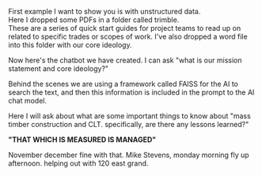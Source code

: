 First example I want to show you is with unstructured data.  
Here I dropped some PDFs in a folder called trimble.  
These are a series of quick start guides for project teams to read up on related to specific trades or scopes of work.  I've also dropped a word file into this folder with our core ideology. 

Now here's the chatbot we have created.  I can ask "what is our mission statement and core ideology?"

Behind the scenes we are using a framework called FAISS for the AI to search the text, and then this information is included in the prompt to the AI chat model.

Here I will ask about what are some important things to know about "mass timber construction and CLT.  specifically, are there any lessons learned?"

**"THAT WHICH IS MEASURED IS MANAGED"**

November december fine with that.  Mike Stevens, monday morning fly up afternoon.  helping out with 120 east grand.  